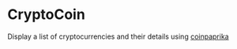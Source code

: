 # CryptoCoin

Display a list of cryptocurrencies and their details using [coinpaprika](https://api.coinpaprika.com)

